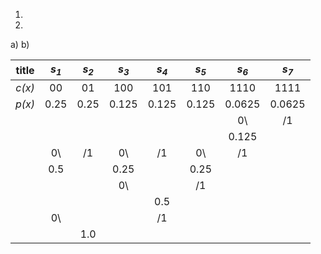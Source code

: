 1.
2.
  a)
  b)

|title|_s<sub>1</sub>_|_s<sub>2</sub>_|_s<sub>3</sub>_|_s<sub>4</sub>_|_s<sub>5</sub>_|_s<sub>6</sub>_|_s<sub>7</sub>_|
|:---:|:---:|:---:|:---:|:---:|:---:|:---:|:---:|
|_c(x)_|00|01|100|101|110|1110|1111|
|_p(x)_|0.25|0.25|0.125|0.125|0.125|0.0625|0.0625|
|      |   |   |   |   |   |0\ |/1 |
|      |   |   |   |   |   |0.125|   |
|      |0\ | /1|0\ | /1|0\ |/1 |   |
|      |0.5|   |0.25|   |0.25|   |   |
|      |   |   |0\ |   |/1 |   |   |
|      |   |   |   |0.5|   |   |   |
|      |0\ |   |   |/1 |   |   |   |
|      |   |1.0|   |   |   |   |   |
